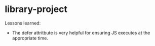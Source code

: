 # library-project
Lessons learned:
- The defer attritbute is very helpful for ensuring JS executes at the appropriate time.
